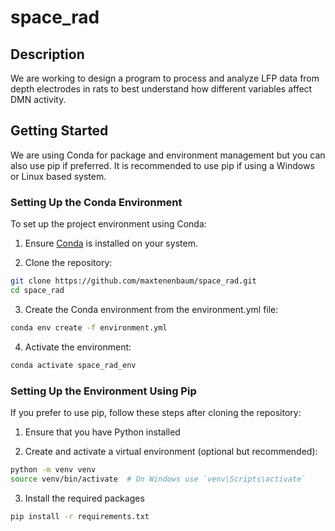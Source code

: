 # space_rad

## Description
We are working to design a program to process and analyze LFP data from depth electrodes in rats to best understand how different variables affect DMN activity.

## Getting Started
We are using Conda for package and environment management but you can also use pip if preferred. It is recommended to use pip if using a Windows or Linux based system.

### Setting Up the Conda Environment
To set up the project environment using Conda:

1. Ensure [Conda](https://docs.conda.io/projects/conda/en/latest/user-guide/install/index.html) is installed on your system.

2. Clone the repository:
```bash
git clone https://github.com/maxtenenbaum/space_rad.git
cd space_rad
```
3. Create the Conda environment from the environment.yml file:

```bash
conda env create -f environment.yml
```
4. Activate the environment:
```bash
conda activate space_rad_env
```
### Setting Up the Environment Using Pip
If you prefer to use pip, follow these steps after cloning the repository:

1. Ensure that you have Python installed

2. Create and activate a virtual environment (optional but recommended):
```bash
python -m venv venv
source venv/bin/activate  # On Windows use `venv\Scripts\activate`
```
3. Install the required packages
```bash
pip install -r requirements.txt
```
